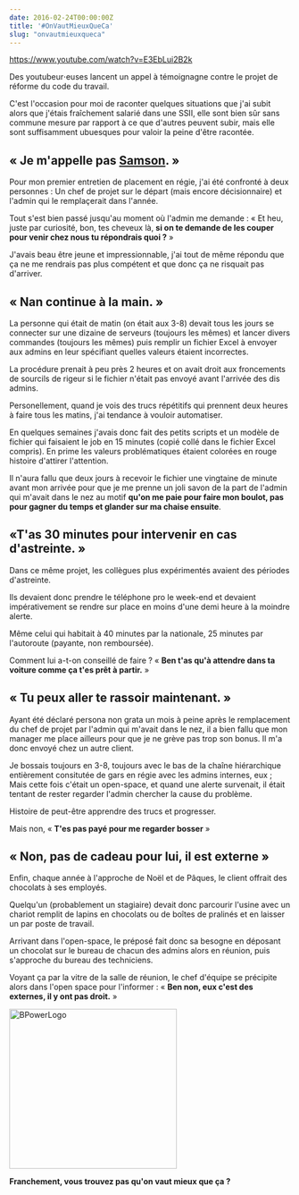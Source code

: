 ```yaml
---
date: 2016-02-24T00:00:00Z
title: '#OnVautMieuxQueCa'
slug: "onvautmieuxqueca"
---
```


https://www.youtube.com/watch?v=E3EbLui2B2k

Des youtubeur⋅euses lancent un appel à témoignagne contre le projet de réforme du code du travail.

C'est l'occasion pour moi de raconter quelques situations que j'ai subit alors que j'étais fraîchement salarié dans une SSII, elle sont bien sûr sans commune mesure par rapport à ce que d'autres peuvent subir, mais elle sont suffisamment ubuesques pour valoir la peine d'être racontée.

## « Je m'appelle pas [Samson][1]. »

Pour mon premier entretien de placement en régie, j'ai été confronté à deux personnes : Un chef de projet sur le départ (mais encore décisionnaire) et l'admin qui le remplaçerait dans l'année.

Tout s'est bien passé jusqu'au moment où l'admin me demande : « Et heu, juste par curiosité, bon, tes cheveux là, **si on te demande de les couper pour venir chez nous tu répondrais quoi ?** »

J'avais beau être jeune et impressionnable, j'ai tout de même répondu que ça ne me rendrais pas plus compétent et que donc ça ne risquait pas d'arriver.

## « Nan continue à la main. »

La personne qui était de matin (on était aux 3-8) devait tous les jours se connecter sur une dizaine de serveurs (toujours les  mêmes) et lancer divers commandes (toujours les mêmes) puis remplir un fichier Excel à envoyer aux admins en leur spécifiant quelles valeurs étaient incorrectes.

La procédure prenait à peu près 2 heures et on avait droit aux froncements de sourcils de rigeur si le fichier n'était pas envoyé avant l'arrivée des dis admins.

Personellement, quand je vois des trucs répétitifs qui prennent deux heures à faire tous les matins, j'ai tendance à vouloir automatiser.

En quelques semaines j'avais donc fait des petits scripts et un modèle de fichier qui faisaient le job en 15 minutes (copié collé dans le fichier Excel compris). En prime les valeurs problématiques étaient colorées en rouge histoire d'attirer l'attention.

Il n'aura fallu que deux jours à recevoir le fichier une vingtaine de minute avant mon arrivée pour que je me prenne un joli savon de la part de l'admin qui m'avait dans le nez au motif **qu'on me paie pour faire mon boulot, pas pour gagner du temps et glander sur ma chaise ensuite**.

## «T'as 30 minutes pour intervenir en cas d'astreinte. »

Dans ce même projet, les collègues plus expérimentés avaient des périodes d'astreinte.

Ils devaient donc prendre le téléphone pro le week-end et devaient impérativement se rendre sur place en moins d'une demi heure à la moindre alerte.

Même celui qui habitait à 40 minutes par la nationale, 25 minutes par l'autoroute (payante, non remboursée).

Comment lui a-t-on conseillé de faire ? « **Ben t'as qu'à attendre dans ta voiture comme ça t'es prêt à partir.** »

## « Tu peux aller te rassoir maintenant. »

Ayant été déclaré persona non grata un mois à peine après le remplacement du chef de projet par l'admin qui m'avait dans le nez, il a bien fallu que mon manager me place ailleurs pour que je ne grève pas trop son bonus. Il m'a donc envoyé chez un autre client.

Je bossais toujours en 3-8, toujours avec le bas de la chaîne hiérarchique entièrement consitutée de gars en régie avec les admins internes, eux ; Mais cette fois c'était un open-space, et quand une alerte survenait, il était tentant de rester regarder l'admin chercher la cause du problème.

Histoire de peut-être apprendre des trucs et progresser.

Mais non, « **T'es pas payé pour me regarder bosser** »

## « Non, pas de cadeau pour lui, il est externe »

Enfin, chaque année à l'approche de Noël et de Pâques, le client offrait des chocolats à ses employés.

Quelqu'un (probablement un stagiaire) devait donc parcourir l'usine avec un chariot remplit de lapins en chocolats ou de boîtes de pralinés et en laisser un par poste de travail.

Arrivant dans l'open-space, le préposé fait donc sa besogne en déposant un chocolat sur le bureau de chacun des admins alors en réunion, puis s'approche du bureau des techniciens.

Voyant ça par la vitre de la salle de réunion, le chef d'équipe se précipite alors dans l'open space pour l'informer : « **Ben non, eux c'est des externes, il y ont pas droit.** »

<img src="https://aldarone.fr/wp-content/uploads/2016/02/BPowerLogo.png" alt="BPowerLogo" width="300" height="286" class="aligncenter size-full wp-image-1755" />

**Franchement, vous trouvez pas qu'on vaut mieux que ça ?**

[1]: https://en.wikipedia.org/wiki/Samson
